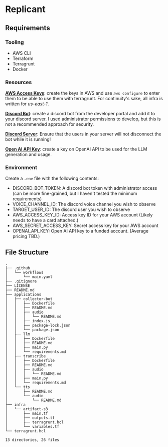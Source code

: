 # Replicant

## Requirements
### Tooling
* AWS CLI
* Terraform
* Terragrunt
* Docker


### Resources
[__AWS Access Keys__](https://us-east-1.console.aws.amazon.com/console/home): create the keys in AWS and use `aws configure` to enter them to be able to use them with terragrunt.  For continuity's sake, all infra is written for _us-east-1_.

[__Discord Bot__](https://discord.com/developers/applications): create a discord bot from the developer portal and add it to your discord server.  I used administrator permissions to develop, but this is not a recommended approach for security. 

[__Discord Server__](https://discord.com): Ensure that the users in your server will not disconnect the bot while it is running!

[__Open AI API Key__](https://platform.openai.com/docs/overview): create a key on OpenAI API to be used for the LLM generation and usage.

### Environment
Create a `.env` file with the following contents:
* DISCORD_BOT_TOKEN: A discord bot token with administrator access (can be more fine-grained, but I haven't tested the minimum requirements)
* VOICE_CHANNEL_ID: The discord voice channel you wish to observe
* TARGET_USER_ID: The discord user you wish to observe
* AWS_ACCESS_KEY_ID: Access key ID for your AWS account (Likely needs to have a card attached.)
* AWS_SECRET_ACCESS_KEY: Secret access key for your AWS account
* OPENAI_API_KEY: Open AI API key to a funded account.  (Average pricing TBD.)

## File Structure
```
.
├── .github
│   └── workflows
│       └── main.yaml
├── .gitignore
├── LICENSE
├── README.md
├── applications
│   ├── collector-bot
│   │   ├── Dockerfile
│   │   ├── README.md
│   │   ├── audio
│   │   │   └── README.md
│   │   ├── index.js
│   │   ├── package-lock.json
│   │   └── package.json
│   ├── llm
│   │   ├── Dockerfile
│   │   ├── README.md
│   │   ├── main.py
│   │   └── requirements.md
│   ├── transcribe
│   │   ├── Dockerfile
│   │   ├── README.md
│   │   ├── audio
│   │   │   └── README.md
│   │   ├── main.py
│   │   └── requirements.md
│   └── tts
│       ├── README.md
│       └── audio
│           └── README.md
├── infra
│   └── artifact-s3
│       ├── main.tf
│       ├── outputs.tf
│       ├── terragrunt.hcl
│       └── variables.tf
└── terragrunt.hcl

13 directories, 26 files
```
